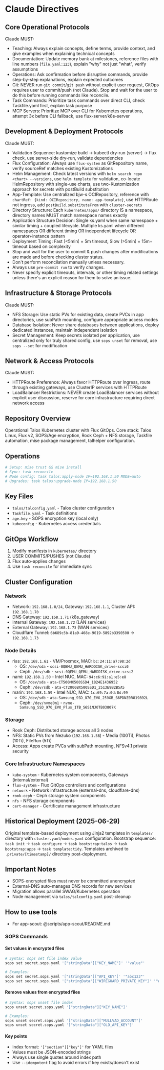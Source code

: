 # Claude Directives

## Core Operational Protocols

Claude MUST:

- Teaching: Always explain concepts, define terms, provide context, and give examples when
  explaining technical concepts
- Documentation: Update memory bank at milestones, reference files with line numbers
  (`file.yaml:123`), explain "why" not just "what", verify assumptions
- Operations: Ask confirmation before disruptive commands, provide step-by-step explanations,
  explain expected outcomes
- Git: NEVER run `git commit`/`git push` without explicit user request, GitOps requires user to
  commit/push (not Claude). Stop and wait for the user to do this before running commands like
  reconcile.
- Task Commands: Prioritize task commands over direct CLI, check Taskfile.yaml first, explain task
  purpose
- MCP Servers: Prioritize MCP over CLI for Kubernetes operations, attempt 3x before CLI fallback,
  use flux-server/k8s-server

## Development & Deployment Protocols

Claude MUST:

- Validation Sequence: kustomize build → kubectl dry-run (server) → flux check, use server-side
  dry-run, validate dependencies
- Flux Configuration: Always use `flux-system` as GitRepository name, verify sourceRef matches
  existing Kustomizations
- Helm Management: Check latest versions with `helm search repo <chart> --versions`, use `helm
  template` for validation, co-locate HelmRepository with single-use charts, use two-Kustomization
  approach for secrets with postBuild substitution
- App-Template: Use centralized bjw-s OCIRepository, reference with `chartRef: {kind: OCIRepository,
  name: app-template}`, use HTTPRoute not ingress, add `postBuild.substituteFrom` with
  `cluster-secrets`
- Directory Structure: Each `kubernetes/apps/` directory IS a namespace, directory names MUST match
  namespace names exactly
- Application Structure Decision: Single ks.yaml when same namespace + similar timing + coupled
  lifecycle. Multiple ks.yaml when different namespaces OR different timing OR independent lifecycle
  OR operator+instance pattern
- Deployment Timing: Fast (<5min) = 5m timeout, Slow (>5min) = 15m+ timeout based on complexity
- Stop and wait for the user to commit & push changes after modifications are made and before
  checking cluster status.
- Don't perform reconcilation manually unless necessary.
- Always use `pre-commit run` to verify changes.
- Never specify explicit timeouts, intervals, or other timing related settings unless there's an
  explicit reason for them to solve an issue.

## Infrastructure & Storage Protocols

Claude MUST:

- NFS Storage: Use static PVs for existing data, create PVCs in app directories, use subPath
  mounting, configure appropriate access modes
- Database Isolation: Never share databases between applications, deploy dedicated instances,
  maintain independent isolation
- Secret Management: Keep secrets isolated per application, use centralized only for truly shared
  config, use `sops unset` for removal, use `sops --set` for modification

## Network & Access Protocols

Claude MUST:

- HTTPRoute Preference: Always favor HTTPRoute over Ingress, route through existing gateways, use
  ClusterIP services with HTTPRoute
- LoadBalancer Restrictions: NEVER create LoadBalancer services without explicit user discussion,
  reserve for core infrastructure requiring direct network access

## Repository Overview

Operational Talos Kubernetes cluster with Flux GitOps. Core stack: Talos Linux, Flux v2, SOPS/Age
encryption, Rook Ceph + NFS storage, Taskfile automation, mise package management, talhelper
configuration.

## Operations

```bash
# Setup: mise trust && mise install
# Sync: task reconcile
# Node config: task talos:apply-node IP=192.168.1.50 MODE=auto
# Upgrades: task talos:upgrade-node IP=192.168.1.50
```

## Key Files

- `talos/talconfig.yaml` - Talos cluster configuration
- `Taskfile.yaml` - Task definitions
- `age.key` - SOPS encryption key (local only)
- `kubeconfig` - Kubernetes access credentials

## GitOps Workflow

1. Modify manifests in `kubernetes/` directory
2. USER COMMITS/PUSHES (not Claude)
3. Flux auto-applies changes
4. Use `task reconcile` for immediate sync

## Cluster Configuration

### Network

- Network: `192.168.1.0/24`, Gateway: `192.168.1.1`, Cluster API: `192.168.1.70`
- DNS Gateway: `192.168.1.71` (k8s_gateway)
- Internal Gateway: `192.168.1.72` (LAN services)
- External Gateway: `192.168.1.73` (WAN services)
- Cloudflare Tunnel: `6b689c5b-81a9-468e-9019-5892b3390500` → `192.168.1.73`

### Node Details

- rias: `192.168.1.61` - VM/Proxmox, MAC: `bc:24:11:a7:98:2d`
  - OS: `/dev/sda` - `scsi-0QEMU_QEMU_HARDDISK_drive-scsi0`
  - Ceph: `/dev/sdb` - `scsi-0QEMU_QEMU_HARDDISK_drive-scsi2`
- nami: `192.168.1.50` - Intel NUC, MAC: `94:c6:91:a1:e5:e8`
  - OS: `/dev/sda` - `ata-CT500MX500SSD4_1824E1436952`
  - Ceph: `/dev/sdb` - `ata-CT2000BX500SSD1_2513E9B2B5A5`
- marin: `192.168.1.59` - Intel NUC, MAC: `1c:69:7a:0d:8d:99`
  - OS: `/dev/sdb` - `ata-Samsung_SSD_870_EVO_250GB_S6PDNZ0R819892L`
  - Ceph: `/dev/nvme0n1` - `nvme-Samsung_SSD_970_EVO_Plus_1TB_S6S1NJ0TB03807K`

### Storage

- Rook Ceph: Distributed storage across all 3 nodes
- NFS: Static PVs from Nezuko (`192.168.1.58`) - Media (100Ti), Photos (10Ti), FileRun (5Ti)
- Access: Apps create PVCs with subPath mounting, NFSv4.1 private security

### Core Infrastructure Namespaces

- `kube-system` - Kubernetes system components, Gateways (internal/external)
- `flux-system` - Flux GitOps controllers and configurations
- `network` - Network infrastructure (external-dns, cloudflare-dns)
- `rook-ceph` - Ceph storage system components
- `nfs` - NFS storage components
- `cert-manager` - Certificate management infrastructure

## Historical Deployment (2025-06-29)

Original template-based deployment using Jinja2 templates in `templates/` directory with
`cluster.yaml`/`nodes.yaml` configuration. Bootstrap sequence: `task init` → `task configure` →
`task bootstrap:talos` → `task bootstrap:apps` → `task template:tidy`. Templates archived to
`.private/[timestamp]/` directory post-deployment.

## Important Notes

- SOPS-encrypted files must never be committed unencrypted
- External-DNS auto-manages DNS records for new services
- Migration allows parallel SWAG/Kubernetes operation
- Node management via `talos/talconfig.yaml` post-cleanup

## How to use tools

- For app-scout: @scripts/app-scout/README.md

### SOPS Commands

#### Set values in encrypted files

```bash
# Syntax: sops set file index value
sops set secret.sops.yaml '["stringData"]["KEY_NAME"]' '"value"'

# Examples:
sops set secret.sops.yaml '["stringData"]["API_KEY"]' '"abc123"'
sops set secret.sops.yaml '["stringData"]["WIREGUARD_PRIVATE_KEY"]' '"wOEI9rqq..."'
```

#### Remove values from encrypted files

```bash
# Syntax: sops unset file index
sops unset secret.sops.yaml '["stringData"]["KEY_NAME"]'

# Examples:
sops unset secret.sops.yaml '["stringData"]["MULLVAD_ACCOUNT"]'
sops unset secret.sops.yaml '["stringData"]["OLD_API_KEY"]'
```

#### Key points

- Index format: `'["section"]["key"]'` for YAML files
- Values must be JSON-encoded strings
- Always use single quotes around index path
- Use `--idempotent` flag to avoid errors if key exists/doesn't exist
